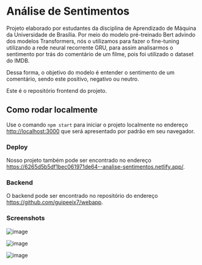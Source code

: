 # Análise de Sentimentos

Projeto elaborado por estudantes da disciplina de Aprendizado de Máquina da Universidade de Brasília.
Por meio do modelo pré-treinado Bert advindo dos modelos Transformers, nós o utilizamos para fazer o fine-tuning utilizando a rede neural recorrente GRU, para assim analisarmos o sentimento por trás do comentário de um filme, pois foi utilizado o dataset do IMDB. <br>

Dessa forma, o objetivo do modelo é entender o sentimento de um comentário, sendo este positivo, negativo ou neutro.<br>

Este é o repositório frontend do projeto.

## Como rodar localmente

Use o comando `npm start` para iniciar o projeto localmente no endereço [http://localhost:3000](http://localhost:3000) que será apresentado por padrão em seu navegador.

### Deploy

Nosso projeto também pode ser encontrado no endereço https://6265d5b5df1bec061971de64--analise-sentimentos.netlify.app/. 

### Backend
O backend pode ser encontrado no repositório do endereço https://github.com/guipeeix7/webapp. 

### Screenshots
![image](https://user-images.githubusercontent.com/54644626/165858676-2eb3b429-50d9-4c8b-8309-2bef044526ca.png)

![image](https://user-images.githubusercontent.com/54644626/165858758-2599ab9b-4302-43b3-bca3-f093e6979682.png)


![image](https://user-images.githubusercontent.com/54644626/165858485-b1aa5004-5612-4010-81b6-8876d1247861.png)
